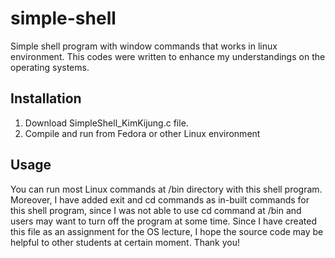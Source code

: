 # simple-shell
Simple shell program with window commands that works in linux environment. This codes were written to enhance my understandings on the operating systems.

## Installation
1. Download SimpleShell_KimKijung.c file.
2. Compile and run from Fedora or other Linux environment

## Usage
You can run most Linux commands at /bin directory with this shell program. Moreover, I have added exit and cd commands as in-built commands for this shell program, since I was not able to use cd command at /bin and users may want to turn off the program at some time. Since I have created this file as an assignment for the OS lecture, I hope the source code may be helpful to other students at certain moment. Thank you!
